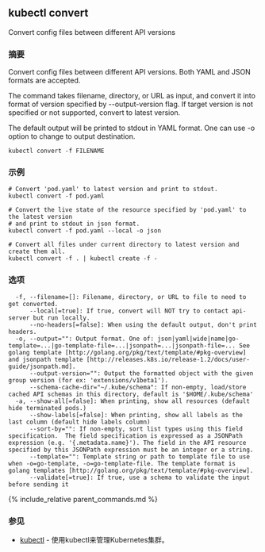 ---
---
## kubectl convert

Convert config files between different API versions

### 摘要


Convert config files between different API versions. Both YAML
and JSON formats are accepted.

The command takes filename, directory, or URL as input, and convert it into format
of version specified by --output-version flag. If target version is not specified or
not supported, convert to latest version.

The default output will be printed to stdout in YAML format. One can use -o option
to change to output destination.


```
kubectl convert -f FILENAME
```

### 示例

```
# Convert 'pod.yaml' to latest version and print to stdout.
kubectl convert -f pod.yaml

# Convert the live state of the resource specified by 'pod.yaml' to the latest version
# and print to stdout in json format.
kubectl convert -f pod.yaml --local -o json

# Convert all files under current directory to latest version and create them all.
kubectl convert -f . | kubectl create -f -

```

### 选项

```
  -f, --filename=[]: Filename, directory, or URL to file to need to get converted.
      --local[=true]: If true, convert will NOT try to contact api-server but run locally.
      --no-headers[=false]: When using the default output, don't print headers.
  -o, --output="": Output format. One of: json|yaml|wide|name|go-template=...|go-template-file=...|jsonpath=...|jsonpath-file=... See golang template [http://golang.org/pkg/text/template/#pkg-overview] and jsonpath template [http://releases.k8s.io/release-1.2/docs/user-guide/jsonpath.md].
      --output-version="": Output the formatted object with the given group version (for ex: 'extensions/v1beta1').
      --schema-cache-dir="~/.kube/schema": If non-empty, load/store cached API schemas in this directory, default is '$HOME/.kube/schema'
  -a, --show-all[=false]: When printing, show all resources (default hide terminated pods.)
      --show-labels[=false]: When printing, show all labels as the last column (default hide labels column)
      --sort-by="": If non-empty, sort list types using this field specification.  The field specification is expressed as a JSONPath expression (e.g. '{.metadata.name}'). The field in the API resource specified by this JSONPath expression must be an integer or a string.
      --template="": Template string or path to template file to use when -o=go-template, -o=go-template-file. The template format is golang templates [http://golang.org/pkg/text/template/#pkg-overview].
      --validate[=true]: If true, use a schema to validate the input before sending it
```

{% include_relative parent_commands.md %}

### 参见

* [kubectl](/docs/user-guide/kubectl/kubectl/)	 - 使用kubectl来管理Kubernetes集群。


